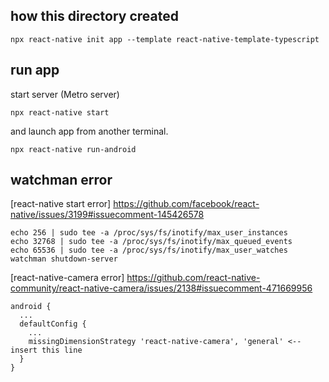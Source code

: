 ## how this directory created
```
npx react-native init app --template react-native-template-typescript
```

## run app
start server (Metro server)
```
npx react-native start
```

and launch app from another terminal.
```
npx react-native run-android
```

## watchman error
[react-native start error]
https://github.com/facebook/react-native/issues/3199#issuecomment-145426578
```
echo 256 | sudo tee -a /proc/sys/fs/inotify/max_user_instances
echo 32768 | sudo tee -a /proc/sys/fs/inotify/max_queued_events
echo 65536 | sudo tee -a /proc/sys/fs/inotify/max_user_watches
watchman shutdown-server
```

[react-native-camera error]
https://github.com/react-native-community/react-native-camera/issues/2138#issuecomment-471669956
```
android {
  ...
  defaultConfig {
    ...
    missingDimensionStrategy 'react-native-camera', 'general' <-- insert this line
  }
}
```
